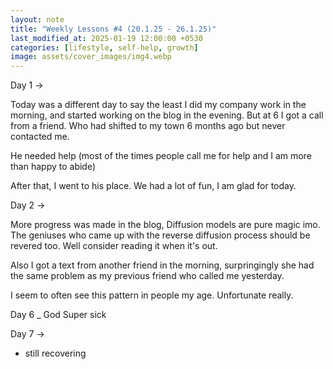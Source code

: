 ```yaml
---
layout: note
title: "Weekly Lessons #4 (20.1.25 - 26.1.25)"
last_modified_at: 2025-01-19 12:00:00 +0530
categories: [lifestyle, self-help, growth]
image: assets/cover_images/img4.webp
---
```




Day 1 ->

Today was a different day to say the least I did my company work in the morning, and started working on the blog in the evening. But at 6 I got a call from a friend. Who had shifted to my town 6 months ago but never contacted me. 

He needed help (most of the times people call me for help and I am more than happy to abide)

After that, I went to his place. We had a lot of fun, I am glad for today. 

Day 2 ->

More progress was made in the blog, Diffusion models are pure magic imo. The geniuses who came up with the reverse diffusion process should be revered too. 
Well consider reading it when it's out. 

Also I got a text from another friend in the morning, surpringingly she had the same problem as my previous friend who called me yesterday. 

I seem to often see this pattern in people my age. Unfortunate really. 

Day 6
_ God Super sick 

Day 7 ->

- still recovering
